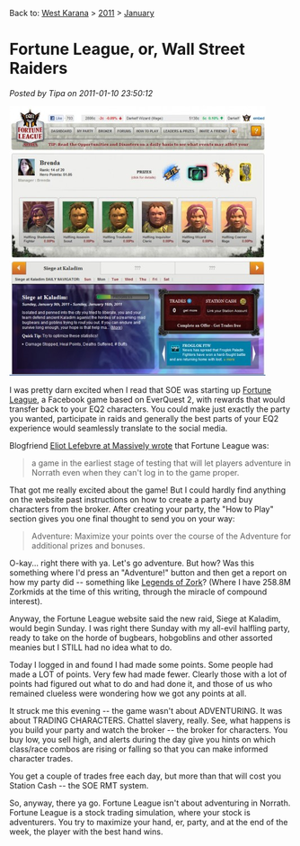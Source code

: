 Back to: [West Karana](/posts/westkarana.md) > [2011](/posts/2011/westkarana.md) > [January](./westkarana.md)
# Fortune League, or, Wall Street Raiders

*Posted by Tipa on 2011-01-10 23:50:12*

[![](../../../uploads/2011/01/Fullscreen-capture-1102011-100610-PM-456x480.jpg "Fortune League")](../../../uploads/2011/01/Fullscreen-capture-1102011-100610-PM.jpg)

I was pretty darn excited when I read that SOE was starting up [Fortune League](http://apps.facebook.com/fortuneleague/), a Facebook game based on EverQuest 2, with rewards that would transfer back to your EQ2 characters. You could make just exactly the party you wanted, participate in raids and generally the best parts of your EQ2 experience would seamlessly translate to the social media.

Blogfriend [Eliot Lefebvre at Massively wrote](http://massively.joystiq.com/2011/01/07/fortune-league-brings-everquest-ii-into-the-facebook-realm/) that Fortune League was:


> a game in the earliest stage of testing that will let players adventure in Norrath even when they can't log in to the game proper.



That got me really excited about the game! But I could hardly find anything on the website past instructions on how to create a party and buy characters from the broker. After creating your party, the "How to Play" section gives you one final thought to send you on your way:


> Adventure: Maximize your points over the course of the Adventure for additional prizes and bonuses.



O-kay... right there with ya. Let's go adventure. But how? Was this something where I'd press an "Adventure!" button and then get a report on how my party did -- something like [Legends of Zork](http://www.legendsofzork.com/)? (Where I have 258.8M Zorkmids at the time of this writing, through the miracle of compound interest).

Anyway, the Fortune League website said the new raid, Siege at Kaladim, would begin Sunday. I was right there Sunday with my all-evil halfling party, ready to take on the horde of bugbears, hobgoblins and other assorted meanies but I STILL had no idea what to do.

Today I logged in and found I had made some points. Some people had made a LOT of points. Very few had made fewer. Clearly those with a lot of points had figured out what to do and had done it, and those of us who remained clueless were wondering how we got any points at all.

It struck me this evening -- the game wasn't about ADVENTURING. It was about TRADING CHARACTERS. Chattel slavery, really. See, what happens is you build your party and watch the broker -- the broker for characters. You buy low, you sell high, and alerts during the day give you hints on which class/race combos are rising or falling so that you can make informed character trades.

You get a couple of trades free each day, but more than that will cost you Station Cash -- the SOE RMT system.

So, anyway, there ya go. Fortune League isn't about adventuring in Norrath. Fortune League is a stock trading simulation, where your stock is adventurers. You try to maximize your hand, er, party, and at the end of the week, the player with the best hand wins.

